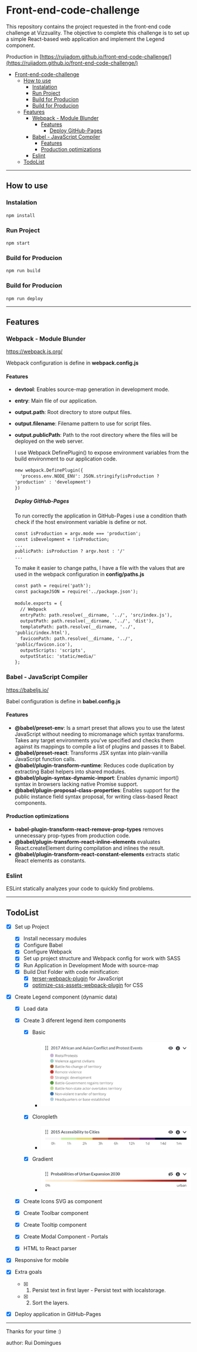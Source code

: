 # Front-end-code-challenge

This repository contains the project requested in the front-end code challenge at Vizzuality. The objective to complete this challenge is to set up a simple React-based web application and implement the Legend component.

Production in [https://ruijadom.github.io/front-end-code-challenge/](https://ruijadom.github.io/front-end-code-challenge/)

- [Front-end-code-challenge](#front-end-code-challenge)
  - [How to use](#how-to-use)
    - [Instalation](#instalation)
    - [Run Project](#run-project)
    - [Build for Producion](#build-for-producion)
    - [Build for Producion](#build-for-producion-1)
  - [Features](#features)
    - [Webpack - Module Blunder](#webpack---module-blunder)
      - [Features](#features-1)
        - [Deploy GitHub-Pages](#deploy-github-pages)
    - [Babel - JavaScript Compiler](#babel---javascript-compiler)
      - [Features](#features-2)
      - [Production optimizations](#production-optimizations)
    - [Eslint](#eslint)
  - [TodoList](#todolist)

---

## How to use

### Instalation

```
npm install
```

### Run Project

```
npm start
```

### Build for Producion

```
npm run build
```

### Build for Producion

```
npm run deploy
```

---

## Features

### Webpack - Module Blunder

https://webpack.js.org/

Webpack configuration is define in **webpack.config.js**

#### Features

- **devtool**: Enables source-map generation in development mode.
- **entry**: Main file of our application.
- **output.path**: Root directory to store output files.
- **output.filename**: Filename pattern to use for script files.
- **output.publicPath**: Path to the root directory where the files will be deployed on the web server.

  I use Webpack DefinePlugin() to expose environment variables from the build environment to our application code.

  ```
  new webpack.DefinePlugin({
    'process.env.NODE_ENV': JSON.stringify(isProduction ? 'production' : 'development')
  })
  ```

  ##### Deploy GitHub-Pages

  To run correctly the application in GitHub-Pages i use a condition thath check if the host environment variable is define or not.

  ```
  const isProduction = argv.mode === 'production';
  const isDevelopment = !isProduction;
  ...
  publicPath: isProduction ? argv.host : '/'
  ...
  ```

  To make it easier to change paths, I have a file with the values ​​that are used in the webpack configuration in **config/paths.js**

  ```
  const path = require('path');
  const packageJSON = require('../package.json');

  module.exports = {
    // Webpack
    entryPath: path.resolve(__dirname, '../', 'src/index.js'),
    outputPath: path.resolve(__dirname, '../', 'dist'),
    templatePath: path.resolve(__dirname, '../', 'public/index.html'),
    faviconPath: path.resolve(__dirname, '../', 'public/favicon.ico'),
    outputScripts: 'scripts',
    outputStatic: 'static/media/'
  };
  ```

### Babel - JavaScript Compiler

https://babeljs.io/

Babel configuration is define in **babel.config.js**

#### Features

- **@babel/preset-env**: Is a smart preset that allows you to use the latest JavaScript without needing to micromanage which syntax transforms. Takes any target environments you've specified and checks them against its mappings to compile a list of plugins and passes it to Babel.
- **@babel/preset-react**: Transforms JSX syntax into plain-vanilla JavaScript function calls.
- **@babel/plugin-transform-runtime**: Reduces code duplication by extracting Babel helpers into shared modules.
- **@babel/plugin-syntax-dynamic-import**: Enables dynamic import() syntax in browsers lacking native Promise support.
- **@babel/plugin-proposal-class-properties**: Enables support for the public instance field syntax proposal, for writing class-based React components.

#### Production optimizations

- **babel-plugin-transform-react-remove-prop-types** removes unnecessary prop-types from production code.
- **@babel/plugin-transform-react-inline-elements** evaluates React.createElement during compilation and inlines the result.
- **@babel/plugin-transform-react-constant-elements** extracts static React elements as constants.

### Eslint

ESLint statically analyzes your code to quickly find problems.

---

## TodoList

- [x] Set up Project

  - [x] Install necessary modules
  - [x] Configure Babel
  - [x] Configure Webpack
  - [x] Set up project structure and Webpack config for work with SASS
  - [x] Run Application in Development Mode with source-map
  - [x] Build Dist Folder with code minification:
    - [x] [terser-webpack-plugin](https://webpack.js.org/plugins/terser-webpack-plugin/) for JavaScript
    - [x] [optimize-css-assets-webpack-plugin](https://github.com/NMFR/optimize-css-assets-webpack-plugin) for CSS

- [x] Create Legend component (dynamic data)

  - [x] Load data

  - [x] Create 3 diferent legend item components

    - [x] Basic

      - ![basic](src/assets/images/basic.png)

    - [x] Cloropleth
      - ![choropleth](src/assets/images/choropleth.png)
    - [x] Gradient
      - ![gradient](src/assets/images/gradient.png)

  - [x] Create Icons SVG as component
  - [x] Create Toolbar component
  - [x] Create Tooltip component

  - [x] Create Modal Component - Portals
  - [x] HTML to React parser

- [x] Responsive for mobile
- [x] Extra goals

  - [x] 1. Persist text in first layer - Persist text with localstorage.
  - [x] 2. Sort the layers.

- [x] Deploy application in GitHub-Pages

---

Thanks for your time :)

author: Rui Domingues
